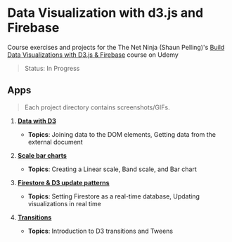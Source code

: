 # Data Visualization with d3.js and Firebase
Course exercises and projects for the The Net Ninja (Shaun Pelling)'s [Build Data Visualizations with D3.js &amp; Firebase](https://www.udemy.com/course/build-data-uis-with-d3-firebase/) course on Udemy
> Status: In Progress

## Apps
> Each project directory contains screenshots/GIFs.

1. **[Data with D3](/01-data-with-D3)** 
    - **Topics**: Joining data to the DOM elements, Getting data from the external document
    
2. **[Scale bar charts](/02-scale-bar-charts)**
    - **Topics**: Creating a Linear scale, Band scale, and Bar chart 

3. **[Firestore & D3 update patterns](/03-firestore-and-update-patterns)**
    - **Topics**: Setting Firestore as a real-time database, Updating visualizations in real time
    
3. **[Transitions](/04-transitions)**
    - **Topics**: Introduction to D3 transitions and Tweens

